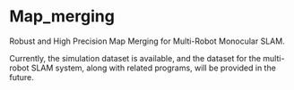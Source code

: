 # Map_merging
Robust and High Precision Map Merging for Multi-Robot Monocular SLAM.

Currently, the simulation dataset is available, and the dataset for the multi-robot SLAM system, along with related programs, will be provided in the future.
